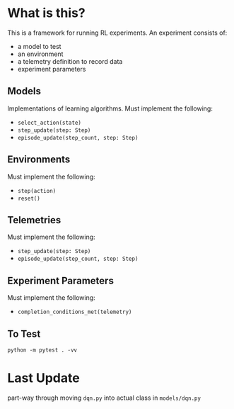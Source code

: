 # What is this? 
This is a framework for running RL experiments. An experiment consists of:
- a model to test 
- an environment
- a telemetry definition to record data
- experiment parameters

## Models
Implementations of learning algorithms. Must implement the following: 
- `select_action(state)`
- `step_update(step: Step)` 
- `episode_update(step_count, step: Step)`

## Environments
Must implement the following:
- `step(action)`
- `reset()`

## Telemetries
Must implement the following:
- `step_update(step: Step)`
- `episode_update(step_count, step: Step)`

## Experiment Parameters
Must implement the following:
- `completion_conditions_met(telemetry)`

## To Test
`python -m pytest . -vv`

# Last Update
part-way through moving `dqn.py` into actual class in `models/dqn.py`